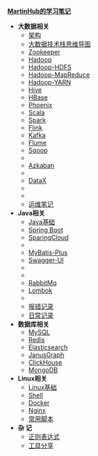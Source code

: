 [**MartinHub的学习笔记**](README.md)  

- **大数据相关** 
  - [架构 ](./notes/01-大数据相关技术栈/00-架构/README.md)
  - [大数据技术栈思维导图](./notes/01-大数据相关技术栈/00-大数据技术栈思维导图/README.md)
  - [Zookeeper](./notes/01-大数据相关技术栈/01-Zookeeper/README.md)
  - [Hadoop](./notes/01-大数据相关技术栈/02-Hadoop/README.md)
  - [Hadoop-HDFS](./notes/01-大数据相关技术栈/03-Hadoop-HDFS/README.md)
  - [Hadoop-MapReduce](./notes/01-大数据相关技术栈/03-Hadoop-MapReduce/README.md)
  - [Hadoop-YARN](./notes/01-大数据相关技术栈/03-Hadoop-YARN/README.md)
  - [Hive](./notes/01-大数据相关技术栈/04-Hive/README.md)
  - [HBase](./notes/01-大数据相关技术栈/05-HBase/README.md)
  - [Phoenix](./notes/01-大数据相关技术栈/06-Phoenix/README.md)
  - [Scala](./notes/01-大数据相关技术栈/07-Scala/README.md)
  - [Spark](./notes/01-大数据相关技术栈/08-Spark/README.md)
  - [Flink](./notes/01-大数据相关技术栈/09-Flink/README.md)
  - [Kafka](./notes/01-大数据相关技术栈/10-Kafka/README.md)
  - [Flume](./notes/01-大数据相关技术栈/11-Flume/README.md)
  - [Sqoop](./notes/01-大数据相关技术栈/12-Sqoop/README.md)
  - <!--[Oozie](./notes/01-大数据相关技术栈/13-Oozie/README.md)-->
  - [Azkaban](./notes/01-大数据相关技术栈/14-Azkaban/README.md)
  - <!--[Storm](./notes/01-大数据相关技术栈/15-Storm/README.md)-->
  - [DataX](./notes/01-大数据相关技术栈/16-DataX/README.md)
  - <!--[DataHub](./notes/01-大数据相关技术栈/17-DataHub/README.md)-->
  - <!--[Presto](./notes/01-大数据相关技术栈/18-Presto/README.md)-->
  - [运维笔记](./notes/01-大数据相关技术栈/运维笔记/README.md)
- **Java相关** 
  - [Java基础](./notes/02-Java相关技术栈/01-Java基础/README.md)
  - [Spring Boot](./notes/02-Java相关技术栈/02-SparingBoot/README.md)
  - [SparingCloud](./notes/02-Java相关技术栈/03-SparingCloud/README.md)
  - <!--[SpringSecurity](./notes/02-Java相关技术栈/04-SpringSecurity/README.md)-->
  - [MyBatis-Plus](./notes/02-Java相关技术栈/05-MyBatis-Plus/README.md)
  - [Swagger-UI](./notes/02-Java相关技术栈/06-Swagger-UI/README.md)
  - <!--[JWT](./notes/02-Java相关技术栈/07-JWT/README.md)-->
  - <!--[Druid](./notes/02-Java相关技术栈/08-Druid/README.md)-->
  - [RabbitMq](./notes/02-Java相关技术栈/09-RabbitMq/README.md)
  - [Lombok](./notes/02-Java相关技术栈/10-Lombok/README.md)
  - <!--[Nacos](./notes/02-Java相关技术栈/11-Nacos/README.md)-->
  - [报错记录](./notes/02-Java相关技术栈/报错记录/README.md)
  - [日常记录](./notes/02-Java相关技术栈/日常记录/README.md)
- **数据库相关** 
  - [MySQL](./notes/03-数据库/01-MySQL/README.md)
  - [Redis](./notes/03-数据库/02-Redis/README.md)
  - [Elasticsearch](./notes/03-数据库/03-Elasticsearch/README.md)
  - [JanusGraph](./notes/03-数据库/04-JanusGraph/README.md)
  - [ClickHouse](./notes/03-数据库/05-ClickHouse/README.md)
  - [MongoDB](./notes/03-数据库/06-Mongo/README.md)
- **Linux相关** 
  - [Linux基础](./notes/04-Linux相关/01-Linux基础/README.md)
  - [Shell](./notes/04-Linux相关/04-Shell/README.md)
  - [Docker](./notes/04-Linux相关/02-Docker/README.md)
  - [Nginx](./notes/04-Linux相关/03-Nginx/README.md)
  - [常用脚本](./notes/04-Linux相关/常用脚本/README.md)
- **杂  记**
  - [正则表达式](./notes/05-杂记/01-正则表达式/README.md)
  - [工具分享](./notes/05-杂记/02-工具分享/README.md)

